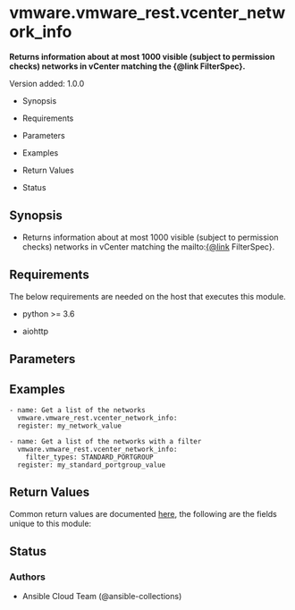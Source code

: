 # vmware.vmware_rest.vcenter_network_info

**Returns information about at most 1000 visible (subject to
permission checks) networks in vCenter matching the {@link
FilterSpec}.**

Version added: 1.0.0


* Synopsis


* Requirements


* Parameters


* Examples


* Return Values


* Status

## Synopsis


* Returns information about at most 1000 visible (subject to
permission checks) networks in vCenter matching the mailto:[{@link](mailto:{@link)
FilterSpec}.

## Requirements

The below requirements are needed on the host that executes this
module.


* python >= 3.6


* aiohttp

## Parameters

## Examples

```
- name: Get a list of the networks
  vmware.vmware_rest.vcenter_network_info:
  register: my_network_value

- name: Get a list of the networks with a filter
  vmware.vmware_rest.vcenter_network_info:
    filter_types: STANDARD_PORTGROUP
  register: my_standard_portgroup_value
```

## Return Values

Common return values are documented [here](https://docs.ansible.com/ansible/latest/reference_appendices/common_return_values.html#common-return-values),
the following are the fields unique to this module:

## Status

### Authors


* Ansible Cloud Team (@ansible-collections)
